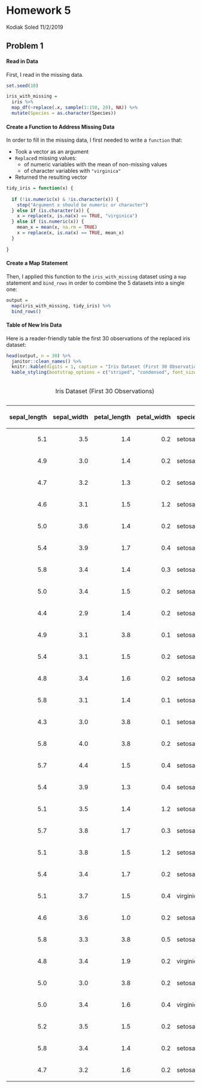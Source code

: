 Homework 5
================
Kodiak Soled
11/2/2019

## Problem 1

#### Read in Data

First, I read in the missing data.

``` r
set.seed(10)

iris_with_missing = 
  iris %>% 
  map_df(~replace(.x, sample(1:150, 20), NA)) %>%
  mutate(Species = as.character(Species))
```

#### Create a Function to Address Missing Data

In order to fill in the missing data, I first needed to write a
`function` that:

  - Took a vector as an argument
  - `Replace`d missing values:
      - of numeric variables with the mean of non-missing values
      - of character variables with `"virginica"`
  - Returned the resulting vector

<!-- end list -->

``` r
tidy_iris = function(x) {
  
  if (!is.numeric(x) & !is.character(x)) {
    stop("Argument x should be numeric or character")
  } else if (is.character(x)) {
    x = replace(x, is.na(x) == TRUE, "virginica")
  } else if (is.numeric(x)) {
    mean_x = mean(x, na.rm = TRUE)
    x = replace(x, is.na(x) == TRUE, mean_x)
  }
  
}
```

#### Create a Map Statement

Then, I applied this function to the `iris_with_missing` dataset using a
`map` statement and `bind_rows` in order to combine the 5 datasets into
a single one:

``` r
output = 
  map(iris_with_missing, tidy_iris) %>%
  bind_rows()
```

#### Table of New Iris Data

Here is a reader-friendly table the first 30 observations of the
replaced iris dataset:

``` r
head(output, n = 30) %>%
  janitor::clean_names() %>%
  knitr::kable(digits = 1, caption = "Iris Dataset (First 30 Observations)") %>%
  kable_styling(bootstrap_options = c("striped", "condensed", font_size = 12))
```

<table class="table table-striped table-condensed" style="margin-left: auto; margin-right: auto;">

<caption>

Iris Dataset (First 30 Observations)

</caption>

<thead>

<tr>

<th style="text-align:right;">

sepal\_length

</th>

<th style="text-align:right;">

sepal\_width

</th>

<th style="text-align:right;">

petal\_length

</th>

<th style="text-align:right;">

petal\_width

</th>

<th style="text-align:left;">

species

</th>

</tr>

</thead>

<tbody>

<tr>

<td style="text-align:right;">

5.1

</td>

<td style="text-align:right;">

3.5

</td>

<td style="text-align:right;">

1.4

</td>

<td style="text-align:right;">

0.2

</td>

<td style="text-align:left;">

setosa

</td>

</tr>

<tr>

<td style="text-align:right;">

4.9

</td>

<td style="text-align:right;">

3.0

</td>

<td style="text-align:right;">

1.4

</td>

<td style="text-align:right;">

0.2

</td>

<td style="text-align:left;">

setosa

</td>

</tr>

<tr>

<td style="text-align:right;">

4.7

</td>

<td style="text-align:right;">

3.2

</td>

<td style="text-align:right;">

1.3

</td>

<td style="text-align:right;">

0.2

</td>

<td style="text-align:left;">

setosa

</td>

</tr>

<tr>

<td style="text-align:right;">

4.6

</td>

<td style="text-align:right;">

3.1

</td>

<td style="text-align:right;">

1.5

</td>

<td style="text-align:right;">

1.2

</td>

<td style="text-align:left;">

setosa

</td>

</tr>

<tr>

<td style="text-align:right;">

5.0

</td>

<td style="text-align:right;">

3.6

</td>

<td style="text-align:right;">

1.4

</td>

<td style="text-align:right;">

0.2

</td>

<td style="text-align:left;">

setosa

</td>

</tr>

<tr>

<td style="text-align:right;">

5.4

</td>

<td style="text-align:right;">

3.9

</td>

<td style="text-align:right;">

1.7

</td>

<td style="text-align:right;">

0.4

</td>

<td style="text-align:left;">

setosa

</td>

</tr>

<tr>

<td style="text-align:right;">

5.8

</td>

<td style="text-align:right;">

3.4

</td>

<td style="text-align:right;">

1.4

</td>

<td style="text-align:right;">

0.3

</td>

<td style="text-align:left;">

setosa

</td>

</tr>

<tr>

<td style="text-align:right;">

5.0

</td>

<td style="text-align:right;">

3.4

</td>

<td style="text-align:right;">

1.5

</td>

<td style="text-align:right;">

0.2

</td>

<td style="text-align:left;">

setosa

</td>

</tr>

<tr>

<td style="text-align:right;">

4.4

</td>

<td style="text-align:right;">

2.9

</td>

<td style="text-align:right;">

1.4

</td>

<td style="text-align:right;">

0.2

</td>

<td style="text-align:left;">

setosa

</td>

</tr>

<tr>

<td style="text-align:right;">

4.9

</td>

<td style="text-align:right;">

3.1

</td>

<td style="text-align:right;">

3.8

</td>

<td style="text-align:right;">

0.1

</td>

<td style="text-align:left;">

setosa

</td>

</tr>

<tr>

<td style="text-align:right;">

5.4

</td>

<td style="text-align:right;">

3.1

</td>

<td style="text-align:right;">

1.5

</td>

<td style="text-align:right;">

0.2

</td>

<td style="text-align:left;">

setosa

</td>

</tr>

<tr>

<td style="text-align:right;">

4.8

</td>

<td style="text-align:right;">

3.4

</td>

<td style="text-align:right;">

1.6

</td>

<td style="text-align:right;">

0.2

</td>

<td style="text-align:left;">

setosa

</td>

</tr>

<tr>

<td style="text-align:right;">

5.8

</td>

<td style="text-align:right;">

3.1

</td>

<td style="text-align:right;">

1.4

</td>

<td style="text-align:right;">

0.1

</td>

<td style="text-align:left;">

setosa

</td>

</tr>

<tr>

<td style="text-align:right;">

4.3

</td>

<td style="text-align:right;">

3.0

</td>

<td style="text-align:right;">

3.8

</td>

<td style="text-align:right;">

0.1

</td>

<td style="text-align:left;">

setosa

</td>

</tr>

<tr>

<td style="text-align:right;">

5.8

</td>

<td style="text-align:right;">

4.0

</td>

<td style="text-align:right;">

3.8

</td>

<td style="text-align:right;">

0.2

</td>

<td style="text-align:left;">

setosa

</td>

</tr>

<tr>

<td style="text-align:right;">

5.7

</td>

<td style="text-align:right;">

4.4

</td>

<td style="text-align:right;">

1.5

</td>

<td style="text-align:right;">

0.4

</td>

<td style="text-align:left;">

setosa

</td>

</tr>

<tr>

<td style="text-align:right;">

5.4

</td>

<td style="text-align:right;">

3.9

</td>

<td style="text-align:right;">

1.3

</td>

<td style="text-align:right;">

0.4

</td>

<td style="text-align:left;">

setosa

</td>

</tr>

<tr>

<td style="text-align:right;">

5.1

</td>

<td style="text-align:right;">

3.5

</td>

<td style="text-align:right;">

1.4

</td>

<td style="text-align:right;">

1.2

</td>

<td style="text-align:left;">

setosa

</td>

</tr>

<tr>

<td style="text-align:right;">

5.7

</td>

<td style="text-align:right;">

3.8

</td>

<td style="text-align:right;">

1.7

</td>

<td style="text-align:right;">

0.3

</td>

<td style="text-align:left;">

setosa

</td>

</tr>

<tr>

<td style="text-align:right;">

5.1

</td>

<td style="text-align:right;">

3.8

</td>

<td style="text-align:right;">

1.5

</td>

<td style="text-align:right;">

1.2

</td>

<td style="text-align:left;">

setosa

</td>

</tr>

<tr>

<td style="text-align:right;">

5.4

</td>

<td style="text-align:right;">

3.4

</td>

<td style="text-align:right;">

1.7

</td>

<td style="text-align:right;">

0.2

</td>

<td style="text-align:left;">

setosa

</td>

</tr>

<tr>

<td style="text-align:right;">

5.1

</td>

<td style="text-align:right;">

3.7

</td>

<td style="text-align:right;">

1.5

</td>

<td style="text-align:right;">

0.4

</td>

<td style="text-align:left;">

virginica

</td>

</tr>

<tr>

<td style="text-align:right;">

4.6

</td>

<td style="text-align:right;">

3.6

</td>

<td style="text-align:right;">

1.0

</td>

<td style="text-align:right;">

0.2

</td>

<td style="text-align:left;">

setosa

</td>

</tr>

<tr>

<td style="text-align:right;">

5.8

</td>

<td style="text-align:right;">

3.3

</td>

<td style="text-align:right;">

3.8

</td>

<td style="text-align:right;">

0.5

</td>

<td style="text-align:left;">

setosa

</td>

</tr>

<tr>

<td style="text-align:right;">

4.8

</td>

<td style="text-align:right;">

3.4

</td>

<td style="text-align:right;">

1.9

</td>

<td style="text-align:right;">

0.2

</td>

<td style="text-align:left;">

virginica

</td>

</tr>

<tr>

<td style="text-align:right;">

5.0

</td>

<td style="text-align:right;">

3.0

</td>

<td style="text-align:right;">

3.8

</td>

<td style="text-align:right;">

0.2

</td>

<td style="text-align:left;">

setosa

</td>

</tr>

<tr>

<td style="text-align:right;">

5.0

</td>

<td style="text-align:right;">

3.4

</td>

<td style="text-align:right;">

1.6

</td>

<td style="text-align:right;">

0.4

</td>

<td style="text-align:left;">

virginica

</td>

</tr>

<tr>

<td style="text-align:right;">

5.2

</td>

<td style="text-align:right;">

3.5

</td>

<td style="text-align:right;">

1.5

</td>

<td style="text-align:right;">

0.2

</td>

<td style="text-align:left;">

setosa

</td>

</tr>

<tr>

<td style="text-align:right;">

5.8

</td>

<td style="text-align:right;">

3.4

</td>

<td style="text-align:right;">

1.4

</td>

<td style="text-align:right;">

0.2

</td>

<td style="text-align:left;">

setosa

</td>

</tr>

<tr>

<td style="text-align:right;">

4.7

</td>

<td style="text-align:right;">

3.2

</td>

<td style="text-align:right;">

1.6

</td>

<td style="text-align:right;">

0.2

</td>

<td style="text-align:left;">

setosa

</td>

</tr>

</tbody>

</table>
